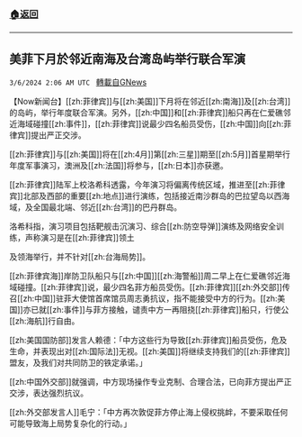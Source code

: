 ###  [:house:返回](README.md)
---


## 美菲下月於邻近南海及台湾岛屿举行联合军演
`3/6/2024 2:06 AM UTC ` [轉載自GNews](https://gnews.org/articles/2368838)

【Now新闻台】[[zh:菲律宾]]与[[zh:美国]]下月将在邻近[[zh:南海]]及[[zh:台湾]]的岛屿，举行年度联合军演。另外，[[zh:中国]]和[[zh:菲律宾]]船只再在仁爱礁邻近海域碰撞[[zh:事件]]，[[zh:菲律宾]]说最少四名船员受伤，[[zh:中国]]向[[zh:菲律宾]]提出严正交涉。

[[zh:菲律宾]]与[[zh:美国]]将在[[zh:4月]]第[[zh:三星]]期至[[zh:5月]]首星期举行年度军事演习，澳洲及[[zh:法国]]将参与，[[zh:日本]]亦获邀。

[[zh:菲律宾]]陆军上校洛希科透露，今年演习将偏离传统区域，推进至[[zh:菲律宾]]北部及西部的重要[[zh:地点]]进行演练，包括接近南沙群岛的巴拉望岛以西海域，及全国最北端、邻近[[zh:台湾]]的巴丹群岛。

洛希科指，演习项目包括靶舰击沉演习、综合[[zh:防空导弹]]演练及网络安全训练，声称演习是在[[zh:菲律宾]]领土

及领海举行，并不针对[[zh:台海局势]]。

[[zh:菲律宾海]]岸防卫队船只与[[zh:中国]][[zh:海警船]]周二早上在仁爱礁邻近海域碰撞。[[zh:菲律宾]]说，最少四名菲方船员受伤。[[zh:菲律宾]][[zh:外交部]]传召[[zh:中国]]驻菲大使馆首席馆员周志勇抗议，指不能接受中方的行为。[[zh:美国]]亦已就[[zh:事件]]与菲方接触，谴责中方一再阻挠[[zh:菲律宾]]船只，行使公[[zh:海航]]行自由。

[[zh:美国国防部]]发言人赖德：「中方这些行为导致[[zh:菲律宾]]船员受伤，危及生命，并表现出对[[zh:国际法]]无视。[[zh:美国]]将继续支持我们的[[zh:菲律宾]]盟友，及我们对共同防卫的铁定承诺。」

[[zh:中国外交部]]就强调，中方现场操作专业克制、合理合法，已向菲方提出严正交涉，表达强烈抗议。

[[zh:外交部发言人]]毛宁：「中方再次敦促菲方停止海上侵权挑衅，不要采取任何可能导致海上局势复杂化的行动。」
